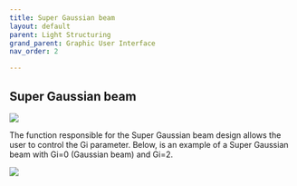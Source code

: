```yaml
---
title: Super Gaussian beam
layout: default
parent: Light Structuring
grand_parent: Graphic User Interface
nav_order: 2

---
```

## [](#header-2)Super Gaussian beam

![](/lbsa/assets/images/Fresnel_subsection.png)


The function responsible for the Super Gaussian beam design allows the user to control the Gi parameter. 
Below, is an example of a Super Gaussian beam with Gi=0 (Gaussian beam) and Gi=2. 

![](/lbsa/assets/images/Fresnel.bmp)
 


